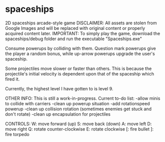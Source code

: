 # spaceships
2D spaceships arcade-style game
DISCLAIMER:
All assets are stolen from Google Images and will be replaced with original content or properly acquired content later.
IMPORTANT:
To simply play the game, download the spaceships/debug folder and run the executable "Spaceships.exe"

Consume powerups by colliding with them. Question mark powerups give the player a random bonus, while up-arrow powerups upgrade the user's spaceship.

Some projectiles move slower or faster than others. This is because the projectile's initial velocity is dependent upon that of the spaceship which fired it.

Currently, the highest level I have gotten to is level 9.

OTHER INFO:
This is still a work-in-progress. Current to-do list:
-allow minis to collide with carriers
-clean up powerup situation
-add rotationspeed powerup
-clean up collision rotation (sometimes enemies get stuck and don't rotate)
-clean up encapsulation for projectiles

CONTROLS:
W: move forward (up)
S: move back (down)
A: move left
D: move right
Q: rotate counter-clockwise
E: rotate clockwise
[: fire bullet
]: fire torpedo



